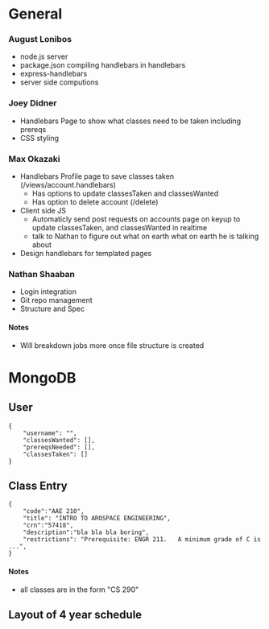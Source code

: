 # General

### August Lonibos

* node.js server
* package.json compiling handlebars in handlebars
* express-handlebars
* server side computions

### Joey Didner

* Handlebars Page to show what classes need to be taken including prereqs
* CSS styling

### Max Okazaki

* Handlebars Profile page to save classes taken (/views/account.handlebars)
	* Has options to update classesTaken and classesWanted
	* Has option to delete account (/delete)
* Client side JS
	* Automaticly send post requests on accounts page on keyup to update classesTaken, and classesWanted in realtime
	* talk to Nathan to figure out what on earth what on earth he is talking about
* Design handlebars for templated pages

### Nathan Shaaban

* Login integration
* Git repo management
* Structure and Spec

#### Notes

* Will breakdown jobs more once file structure is created

# MongoDB

## User
```
{
	"username": "",
	"classesWanted": [],
	"prereqsNeeded": [],
	"classesTaken": []
}
```

## Class Entry
```
{
    "code":"AAE 210",
    "title": "INTRO TO AROSPACE ENGINEERING",
    "crn":"57418",
    "description":"bla bla bla boring",
    "restrictions": "Prerequisite: ENGR 211.   A minimum grade of C is ...",
}
```
#### Notes

* all classes are in the form "CS 290"

## Layout of 4 year schedule
